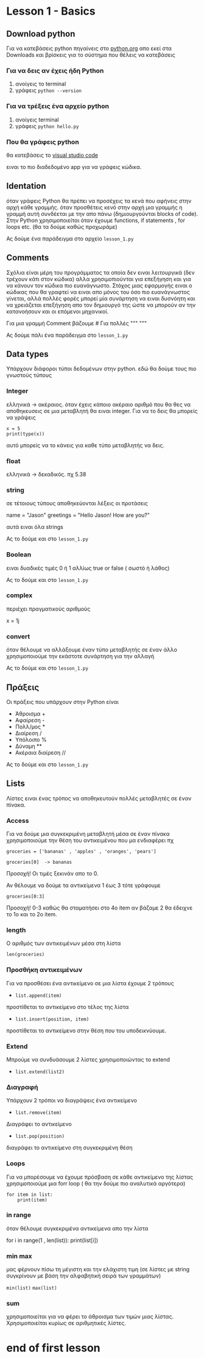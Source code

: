 # Lesson 1 - Basics

## Download python

Για να κατεβάσεις python πηγαίνεις στο
[python.org](https://www.python.org/) απο εκεί στα Downloads και βρίσκεις για το σύστημα που θέλεις να κατεβάσεις

### Για να δεις αν έχεις ήδη Python

1. ανοίγεις το terminal
2. γράφεις `python --version`

### Για να τρέξεις ένα αρχείο python

1. ανοίγεις terminal
2. γράφεις `python hello.py`

### Που θα γράφεις python

θα κατεβάσεις το [visual studio code](https://code.visualstudio.com/)

ειναι το πιο διαδεδομένο app για να γράφεις κώδικα.

## Identation

όταν γράφεις Python θα πρέπει να προσέχεις τα κενά που αφήνεις στην αρχή κάθε γραμμής. όταν προσθέτεις κενό στην αρχή μια γραμμής η γραμμή αυτή συνδέεται με την απο πάνω (δημιουργούνται blocks of code). Στην Python χρησιμοποιείται όταν έχουμε functions, if statements , for loops etc. (θα τα δούμε καθώς προχωράμε)

Ας δούμε ένα παράδειγμα στο αρχείο `lesson_1.py`

## Comments

Σχόλια είναι μέρη του προγράμματος τα οποία δεν ειναι λειτουργικά (δεν τρέχουν κάτι στον κώδικα) αλλα χρησιμοπιούνται για επεξήγηση και για να κάνουν τον κώδικα πιο ευανάγνωστο.
Στόχος μιας εφαρμογής ειναι ο κώδικας που θα γραφτεί να ειναι απο μόνος του όσο πιο ευανάγνωστος γίνεται, αλλά πολλές φορές μπορεί μία συνάρτηση να ειναι δυσνόητη και να χρειάζεται επεξήγηση απο τον δημιουργό της ώστε να μπορούν αν την κατανοήσουν και οι επόμενοι μηχανικοί.

Για μια γραμμή Comment βάζουμε #
Για πολλές """ """

Ας δούμε πάλι ένα παράδειγμα στο `lesson_1.py`

## Data types

Υπάρχουν διάφοροι τύποι δεδομένων στην python. εδώ θα δούμε τους πιο γνωστούς τύπους

### Integer

ελληνικά -> ακέραιος. όταν έχεις κάποιο ακέραιο αριθμό που θα θες να αποθηκευσεις σε μια μεταβλητή θα ειναι integer. Για να το δεις θα μπορείς να γράψεις

```
x = 5
print(type(x))
```

αυτό μπορείς να το κάνεις για καθε τύπο μεταβλητής να δεις.

### float

ελληνικά -> δεκαδικός. πχ 5.38

### string

σε τέτοιους τύπους αποθηκεύονται λέξεις οι προτάσεις

name = "Jason"
greetings = "Hello Jason! How are you?"

αυτά ειναι όλα strings

Ας το δούμε και στο `lesson_1.py`

### Boolean

ειναι δυαδικές τιμές 0 ή 1 αλλίως true or false ( σωστό ή λάθος)

Ας το δούμε και στο `lesson_1.py`

### complex

περιέχει πραγματικούς αριθμούς

x = 1j

### convert

όταν θέλουμε να αλλάξουμε έναν τύπο μεταβλητής σε έναν άλλο χρησιμοποιούμε την εκάστοτε συνάρτηση για την αλλαγή

Ας το δούμε και στο `lesson_1.py`

## Πράξεις

Οι πράξεις που υπάρχουν στην Python είναι

- Άθροισμα +
- Αφαίρεση -
- Πολλ/μος \*
- Διαίρεση /
- Υπόλοιπο %
- Δύναμη \*\*
- Ακέραια διαίρεση //

Ας το δούμε και στο `lesson_1.py`

## Lists

Λίστες ειναι ένας τρόπος να αποθηκευτούν πολλές μεταβλητές σε έναν πίνακα.

### Access

Για να δούμε μια συγκεκριμένη μεταβλητή μέσα σε έναν πίνακα χρησιμοποιούμε την θέση του αντικειμένου που μα ενδιαφέρει πχ

```
groceries = ['bananas' , 'apples' , 'oranges', 'pears']

groceries[0]  -> bananas

```

Προσοχή! Οι τιμές ξεκινάν απο το 0.

Αν θέλουμε να δούμε τα αντικείμενα 1 έως 3
τότε γράφουμε

`groceries[0:3]`

Προσοχή! 0-3 καθώς θα σταματήσει στο 4ο item
αν βάζαμε 2 θα έδειχνε το 1ο και το 2ο item.

### length

Ο αριθμός των αντικειμένων μέσα στη λίστα

`len(groceries)`

### Προσθήκη αντικειμένων

Για να προσθέσει ένα αντικείμενο σε μια λίστα έχουμε 2 τρόπους

- `list.append(item)`

προστίθεται το αντικείμενο στo τέλος της λίστα

- `list.insert(position, item)`

προστίθεται το αντικείμενο στην θέση που του υποδεικνύουμε.

### Extend

Μπρούμε να συνδυάσουμε 2 λίστες χρησιμοποιώντας το extend

- `list.extend(list2)`

### Διαγραφή

Υπάρχουν 2 τρόποι να διαγράψεις ένα αντικείμενο

- `list.remove(item)`

Διαγράφει το αντικείμενο

- `list.pop(position)`

διαγράφει το αντικείμενο στη συγκεκριμένη θέση

### Loops

Για να μπορέσουμε να έχουμε πρόσβαση σε κάθε αντικείμενο της λίστας χρησιμοποιούμε μια forr loop ( θα την δούμε πιο αναλυτικά αργότερα)

```
for item in list:
    print(item)
```

### in range

όταν θέλουμε συγκεκριμένα αντικείμενα απο την λίστα

for i in range(1 , len(list)):
print(list[i])

### min max

μας φέρνουν πίσω τη μέγιστη και την ελάχιστη τιμη (σε λίστες με string συγκρίνουν με βάση την αλφαβητική σειρά των γραμμάτων)

`min(list)`
`max(list)`

### sum

χρησιμοποιείται για να φέρει το άθροισμα των τιμών μιας λίστας. Χρησιμοποιείται κυρίως σε αριθμητικές λίστες.

# end of first lesson
